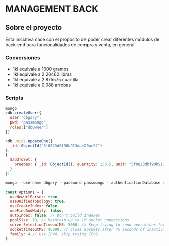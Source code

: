 # MANAGEMENT BACK

## Sobre el proyecto

Esta iniciativa nace con el propósito de poder crear diferentes módulos de back-end para funcionalidades de compra y venta, en general.

### Conversiones

- 1kl equivale a 1000 gramos
- 1kl equivale a 2.20462 libras
- 1kl equivale a 2.875575 cuartilla
- 1kl equivale a 0.088 arrobas

### Scripts
```js
mongo
>db.createUser({
  user:"dbgary",
  pwd: "passmongo",
  roles:["dbOwner"]
})

>db.units.updateOne({
  _id: ObjectId("5f0823d0f90b913dde20ac92")
},
{
  $addToSet: {
    pruebas: { _id: ObjectId(), quantity: 150.5, unit: "5f0823dbf90b913dde20ac93" }
  }
})

mongo --username dbgary --password passmongo --authenticationDatabase admin --host localhost --port 27017

const options = {
  useNewUrlParser: true,
  useUnifiedTopology: true,
  useCreateIndex: false,
  useFindAndModify: false,
  autoIndex: false, // Don't build indexes
  poolSize: 10, // Maintain up to 10 socket connections
  serverSelectionTimeoutMS: 5000, // Keep trying to send operations for 5 seconds
  socketTimeoutMS: 45000, // Close sockets after 45 seconds of inactivity
  family: 4 // Use IPv4, skip trying IPv6
}
```
